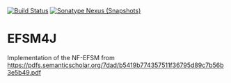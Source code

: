 [![Build Status](https://travis-ci.org/mbenz89/EFSM4J.svg?branch=master)](https://travis-ci.org/mbenz89/EFSM4J)
[![Sonatype Nexus (Snapshots)](https://img.shields.io/nexus/s/https/oss.sonatype.org/de.upb.testify/efsm4j.svg)](https://oss.sonatype.org/content/repositories/snapshots/de/upb/testify/efsm4j/)


# EFSM4J
Implementation of the NF-EFSM from https://pdfs.semanticscholar.org/7dad/b5419b774357511f36795d89c7b56b3e5b49.pdf
